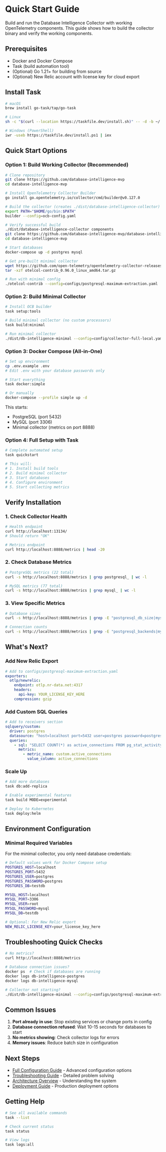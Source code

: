 # Quick Start Guide

Build and run the Database Intelligence Collector with working OpenTelemetry components. This guide shows how to build the collector binary and verify the working components.

## Prerequisites

- Docker and Docker Compose
- Task (build automation tool)
- (Optional) Go 1.21+ for building from source
- (Optional) New Relic account with license key for cloud export

## Install Task

```bash
# macOS
brew install go-task/tap/go-task

# Linux
sh -c "$(curl --location https://taskfile.dev/install.sh)" -- -d -b ~/.local/bin

# Windows (PowerShell)
iwr -useb https://taskfile.dev/install.ps1 | iex
```

## Quick Start Options

### Option 1: Build Working Collector (Recommended)

```bash
# Clone repository
git clone https://github.com/database-intelligence-mvp
cd database-intelligence-mvp

# Install OpenTelemetry Collector Builder
go install go.opentelemetry.io/collector/cmd/builder@v0.127.0

# Build the collector (creates ./dist/database-intelligence-collector)
export PATH="$HOME/go/bin:$PATH"
builder --config=ocb-config.yaml

# Verify successful build
./dist/database-intelligence-collector components
git clone https://github.com/database-intelligence-mvp/database-intelligence-mvp.git
cd database-intelligence-mvp

# Start databases
docker-compose up -d postgres mysql

# Get pre-built minimal collector
wget https://github.com/open-telemetry/opentelemetry-collector-releases/releases/download/v0.96.0/otelcol-contrib_0.96.0_linux_amd64.tar.gz
tar -xzf otelcol-contrib_0.96.0_linux_amd64.tar.gz

# Run with minimal config
./otelcol-contrib --config=configs/postgresql-maximum-extraction.yaml
```

### Option 2: Build Minimal Collector

```bash
# Install OCB builder
task setup:tools

# Build minimal collector (no custom processors)
task build:minimal

# Run minimal collector
./dist/db-intelligence-minimal --config=config/collector-full-local.yaml
```

### Option 3: Docker Compose (All-in-One)

```bash
# Set up environment
cp .env.example .env
# Edit .env with your database passwords only

# Start everything
task docker:simple

# Or manually
docker-compose --profile simple up -d
```

This starts:
- PostgreSQL (port 5432)
- MySQL (port 3306)
- Minimal collector (metrics on port 8888)

### Option 4: Full Setup with Task

```bash
# Complete automated setup
task quickstart

# This will:
# 1. Install build tools
# 2. Build minimal collector
# 3. Start databases
# 4. Configure environment
# 5. Start collecting metrics
```

## Verify Installation

### 1. Check Collector Health
```bash
# Health endpoint
curl http://localhost:13134/
# Should return "OK"

# Metrics endpoint
curl http://localhost:8888/metrics | head -20
```

### 2. Check Database Metrics
```bash
# PostgreSQL metrics (22 total)
curl -s http://localhost:8888/metrics | grep postgresql_ | wc -l

# MySQL metrics (77 total)
curl -s http://localhost:8888/metrics | grep mysql_ | wc -l
```

### 3. View Specific Metrics
```bash
# Database sizes
curl -s http://localhost:8888/metrics | grep -E "postgresql_db_size|mysql_database_size"

# Connection counts
curl -s http://localhost:8888/metrics | grep -E "postgresql_backends|mysql_threads"
```

## What's Next?

### Add New Relic Export
```yaml
# Add to configs/postgresql-maximum-extraction.yaml
exporters:
  otlp/newrelic:
    endpoint: otlp.nr-data.net:4317
    headers:
      api-key: YOUR_LICENSE_KEY_HERE
    compression: gzip
```

### Add Custom SQL Queries
```yaml
# Add to receivers section
sqlquery/custom:
  driver: postgres
  datasource: "host=localhost port=5432 user=postgres password=postgres dbname=testdb sslmode=disable"
  queries:
    - sql: "SELECT COUNT(*) as active_connections FROM pg_stat_activity"
      metrics:
        - metric_name: custom.active_connections
          value_column: active_connections
```

### Scale Up
```bash
# Add more databases
task db:add-replica

# Enable experimental features
task build MODE=experimental

# Deploy to Kubernetes
task deploy:helm
```

## Environment Configuration

### Minimal Required Variables

For the minimal collector, you only need database credentials:

```bash
# Default values work for Docker Compose setup
POSTGRES_HOST=localhost
POSTGRES_PORT=5432
POSTGRES_USER=postgres
POSTGRES_PASSWORD=postgres
POSTGRES_DB=testdb

MYSQL_HOST=localhost
MYSQL_PORT=3306
MYSQL_USER=root
MYSQL_PASSWORD=mysql
MYSQL_DB=testdb

# Optional: For New Relic export
NEW_RELIC_LICENSE_KEY=your_license_key_here
```

## Troubleshooting Quick Checks

```bash
# No metrics?
curl http://localhost:8888/metrics

# Database connection issues?
docker ps  # Check if databases are running
docker logs db-intelligence-postgres
docker logs db-intelligence-mysql

# Collector not starting?
./dist/db-intelligence-minimal --config=configs/postgresql-maximum-extraction.yaml --log-level=debug
```

## Common Issues

1. **Port already in use**: Stop existing services or change ports in config
2. **Database connection refused**: Wait 10-15 seconds for databases to start
3. **No metrics showing**: Check collector logs for errors
4. **Memory issues**: Reduce batch size in configuration

## Next Steps

- [Full Configuration Guide](CONFIGURATION.md) - Advanced configuration options
- [Troubleshooting Guide](TROUBLESHOOTING.md) - Detailed problem solving
- [Architecture Overview](ARCHITECTURE.md) - Understanding the system
- [Deployment Guide](DEPLOYMENT.md) - Production deployment options

## Getting Help

```bash
# See all available commands
task --list

# Check current status
task status

# View logs
task logs:all
```